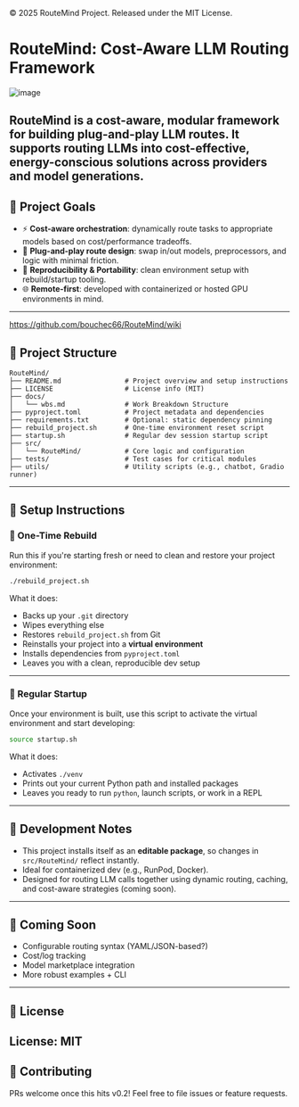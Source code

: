 © 2025 RouteMind Project. Released under the MIT License.

# RouteMind: Cost-Aware LLM Routing Framework
![image](https://github.com/user-attachments/assets/d7a59dbe-dbc6-4e2a-bcf0-646a450498bc)

RouteMind is a cost-aware, modular framework for building plug-and-play LLM routes. It supports routing LLMs into cost-effective, energy-conscious solutions across providers and model generations.
---

## 🚀 Project Goals

- ⚡ **Cost-aware orchestration**: dynamically route tasks to appropriate models based on cost/performance tradeoffs.
- 🧱 **Plug-and-play route design**: swap in/out models, preprocessors, and logic with minimal friction.
- 🔄 **Reproducibility & Portability**: clean environment setup with rebuild/startup tooling.
- 🌐 **Remote-first**: developed with containerized or hosted GPU environments in mind.

---

https://github.com/bouchec66/RouteMind/wiki

## 📁 Project Structure

```
RouteMind/
├── README.md                # Project overview and setup instructions
├── LICENSE                  # License info (MIT)
├── docs/
│   └── wbs.md               # Work Breakdown Structure
├── pyproject.toml           # Project metadata and dependencies
├── requirements.txt         # Optional: static dependency pinning
├── rebuild_project.sh       # One-time environment reset script
├── startup.sh               # Regular dev session startup script
├── src/
│   └── RouteMind/           # Core logic and configuration
├── tests/                   # Test cases for critical modules
├── utils/                   # Utility scripts (e.g., chatbot, Gradio runner)
```

---

## 🧰 Setup Instructions

### 🔄 One-Time Rebuild

Run this if you're starting fresh or need to clean and restore your project environment:

```bash
./rebuild_project.sh
```

What it does:

- Backs up your `.git` directory
- Wipes everything else
- Restores `rebuild_project.sh` from Git
- Reinstalls your project into a **virtual environment**
- Installs dependencies from `pyproject.toml`
- Leaves you with a clean, reproducible dev setup

---

### 🔁 Regular Startup

Once your environment is built, use this script to activate the virtual environment and start developing:

```bash
source startup.sh
```

What it does:

- Activates `./venv`
- Prints out your current Python path and installed packages
- Leaves you ready to run `python`, launch scripts, or work in a REPL

---

## 🧪 Development Notes

- This project installs itself as an **editable package**, so changes in `src/RouteMind/` reflect instantly.
- Ideal for containerized dev (e.g., RunPod, Docker).
- Designed for routing LLM calls together using dynamic routing, caching, and cost-aware strategies (coming soon).

---

## 📌 Coming Soon

- Configurable routing syntax (YAML/JSON-based?)
- Cost/log tracking
- Model marketplace integration
- More robust examples + CLI

---

## 📄 License

License: MIT
---

## 🤝 Contributing

PRs welcome once this hits v0.2! Feel free to file issues or feature requests.

